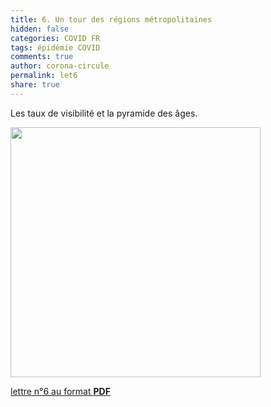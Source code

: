 ```yaml
---
title: 6. Un tour des régions métropolitaines
hidden: false
categories: COVID FR
tags: épidémie COVID 
comments: true
author: corona-circule
permalink: let6
share: true
---
```


<link rel="stylesheet" href="../assets/css/style.css">

Les taux de visibilité et la pyramide des âges. <br/>


<img src='/lettres/images/img-06.png' width='400px'/>

[lettre n°6 au format __PDF__](/lettres/resources/pdf/lettre-06.pdf)
